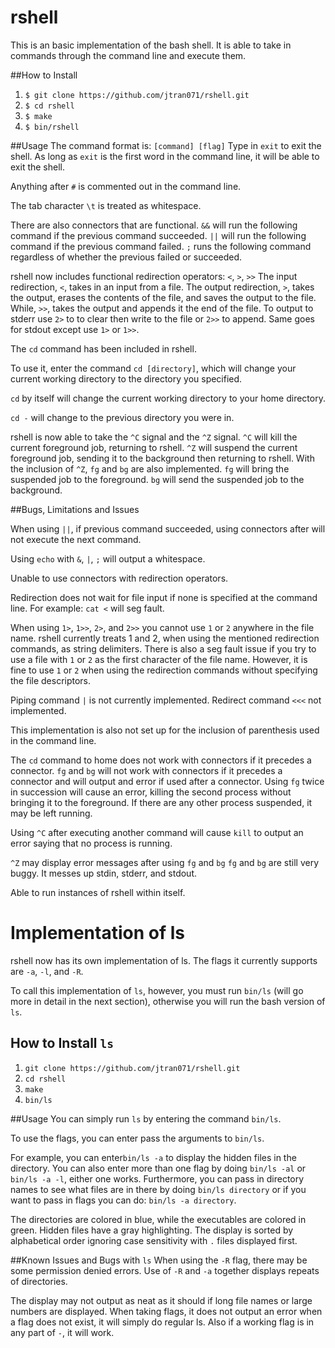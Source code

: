 # rshell

This is an basic implementation of the bash shell. It is able to take in 
commands through the command line and execute them.

##How to Install

1. `$ git clone https://github.com/jtran071/rshell.git`
2. `$ cd rshell`
3. `$ make`
4. `$ bin/rshell`

##Usage
The command format is: `[command] [flag]`
Type in `exit` to exit the shell. As long as `exit` is the first word in
the command line, it will be able to exit the shell.

Anything after `#` is commented out in the command line.

The tab character `\t` is treated as whitespace.

There are also connectors that are functional.
`&&` will run the following command if the previous command succeeded.
`||` will run the following command if the previous command failed.
`;` runs the following command regardless of whether the previous
failed or succeeded.

rshell now includes functional redirection operators: `<`, `>`, `>>`
The input redirection, `<`, takes in an input from a file.
The output redirection, `>`, takes the output, erases the contents of the file,
and saves the output to the file. While, `>>`, takes the output and appends it the end of the file.
To output to stderr use `2>` to to clear then write to the file or `2>>` to append.
Same goes for stdout except use `1>` or `1>>`.

The `cd` command has been included in rshell.

To use it, enter the command `cd [directory]`, which will change your current
working directory to the directory you specified.

`cd` by itself will change the current working directory to your home directory.

`cd -` will change to the previous directory you were in.

rshell is now able to take the `^C` signal and the `^Z` signal.
`^C` will kill the current foreground job, returning to rshell.
`^Z` will suspend the current foreground job, sending it to the background then returning to rshell.
With the inclusion of `^Z`, `fg` and `bg` are also implemented.
`fg` will bring the suspended job to the foreground.
`bg` will send the suspended job to the background.

##Bugs, Limitations and Issues

When using `||`, if previous command succeeded, using connectors after will not execute the next command.

Using `echo` with `&`, `|`, `;` will output a whitespace. 

Unable to use connectors with redirection operators.

Redirection does not wait for file input if none is specified at
the command line. 
For example: `cat <` will seg fault.

When using `1>`, `1>>`, `2>`, and `2>>` you cannot use `1` or `2` anywhere
in the file name. rshell currently treats 1 and 2, when using the mentioned
redirection commands, as string delimiters. 
There is also a seg fault issue if you try to use a file with `1` or `2` as the first
character of the file name. 
However, it is fine to use `1` or `2` when using the redirection commands without specifying the file descriptors. 

Piping command `|` is not currently implemented.
Redirect command `<<<` not implemented.

This implementation is also not set up for the inclusion of parenthesis
used in the command line.

The `cd` command to home does not work with connectors if it precedes a connector.
`fg` and `bg` will not work with connectors if it precedes a connector and will output and error
if used after a connector.
Using `fg` twice in succession will cause an error, killing the second process without bringing it to
the foreground. If there are any other process suspended, it may be left running.

Using `^C` after executing another command will cause `kill` to output an error saying that no process is running.

`^Z` may display error messages after using `fg` and `bg`
`fg` and `bg` are still very buggy. It messes up stdin, stderr, and stdout.

Able to run instances of rshell within itself.

# Implementation of ls

rshell now has its own implementation of ls. The flags it currently supports
are `-a`, `-l`, and `-R`.

To call this implementation of `ls`, however, you must run `bin/ls` (will go
more in detail in the next section), otherwise you will run the bash version
of `ls`.


## How to Install `ls`

1. `git clone https://github.com/jtran071/rshell.git`
2. `cd rshell`
3. `make`
4. `bin/ls`

##Usage
You can simply run `ls` by entering the command `bin/ls`. 

To use the flags, you can enter pass the arguments to `bin/ls`.

For example, you can enter`bin/ls -a` to display the hidden files in the directory. 
You can also enter more than one flag by doing `bin/ls -al` or `bin/ls -a -l`, either one works.
Furthermore, you can pass in directory names to see what 
files are in there by doing `bin/ls directory` or if you want to pass
in flags you can do: `bin/ls -a directory`.

The directories are colored in blue, while the executables are colored
in green.
Hidden files have a gray highlighting. 
The display is sorted by alphabetical order ignoring case sensitivity
with `.` files displayed first.


##Known Issues and Bugs with `ls`
When using the `-R` flag, there may be some permission denied errors.
Use of `-R` and `-a` together displays repeats of directories.

The display may not output as neat as it should if long file names or large numbers are displayed. 
When taking flags, it does not output an error when a flag does not exist,
it will simply do regular ls. 
Also if a working flag is in any part of `-`, it will work.
